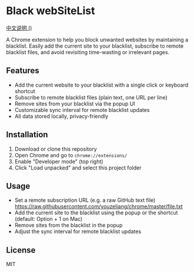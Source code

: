 # Black webSiteList

[中文说明 ()](./README.zh-CN.md)

A Chrome extension to help you block unwanted websites by maintaining a blacklist. Easily add the current site to your blacklist, subscribe to remote blacklist files, and avoid revisiting time-wasting or irrelevant pages.

## Features
- Add the current website to your blacklist with a single click or keyboard shortcut
- Subscribe to remote blacklist files (plain text, one URL per line)
- Remove sites from your blacklist via the popup UI
- Customizable sync interval for remote blacklist updates
- All data stored locally, privacy-friendly

## Installation
1. Download or clone this repository
2. Open Chrome and go to `chrome://extensions/`
3. Enable "Developer mode" (top right)
4. Click "Load unpacked" and select this project folder

## Usage
- Set a remote subscription URL (e.g. a raw GitHub text file)  https://raw.githubusercontent.com/youzeliang/chrome/master/file.txt 
- Add the current site to the blacklist using the popup or the shortcut (default: Option + 1 on Mac)
- Remove sites from the blacklist in the popup
- Adjust the sync interval for remote blacklist updates

## License
MIT

